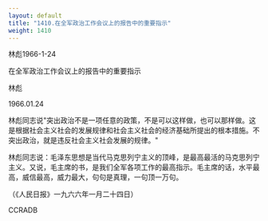 ```yaml
---
layout: default
title: "1410.在全军政治工作会议上的报告中的重要指示"
weight: 1410
---
```


林彪1966-1-24

在全军政治工作会议上的报告中的重要指示

林彪

1966.01.24

林彪同志说"突出政治不是一项任意的政策，不是可以这样做，也可以那样做。这是根据社会主义社会的发展规律和社会主义社会的经济基础所提出的根本措施。不突出政治，就是违反社会主义社会发展的规律。"

林彪同志说：毛泽东思想是当代马克思列宁主义的顶峰，是最高最活的马克思列宁主义。又说，毛主席的书，是我们全军各项工作的最高指示。毛主席的话，水平最高，威信最高，威力最大，句句是真理，一句顶一万句。

（《人民日报》一九六六年一月二十四日）

CCRADB

